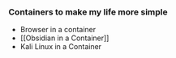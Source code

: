 ### Containers to make my life more simple

- Browser in a container 
- [[Obsidian in a Container]] 
- Kali Linux in a Container